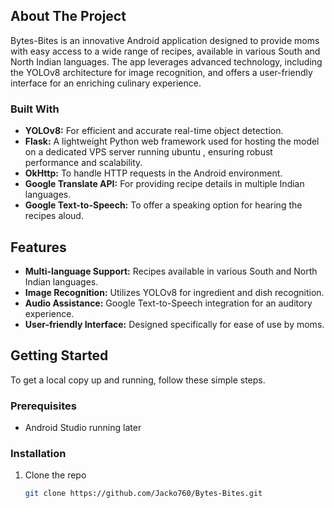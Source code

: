 ## About The Project
Bytes-Bites is an innovative Android application designed to provide moms with easy access to a wide range of recipes, available in various South and North Indian languages.
The app leverages advanced technology, including the YOLOv8 architecture for image recognition, and offers a user-friendly interface for an enriching culinary experience.


### Built With
- **YOLOv8:** For efficient and accurate real-time object detection.
- **Flask:** A lightweight Python web framework used for hosting the model on a dedicated VPS server running ubuntu , ensuring robust performance and scalability.
- **OkHttp:** To handle HTTP requests in the Android environment.
- **Google Translate API:** For providing recipe details in multiple Indian languages.
- **Google Text-to-Speech:** To offer a speaking option for hearing the recipes aloud.

## Features
- **Multi-language Support:** Recipes available in various South and North Indian languages.
- **Image Recognition:** Utilizes YOLOv8 for ingredient and dish recognition.
- **Audio Assistance:** Google Text-to-Speech integration for an auditory experience.
- **User-friendly Interface:** Designed specifically for ease of use by moms.

## Getting Started
To get a local copy up and running, follow these simple steps.

### Prerequisites
- Android Studio running later 


### Installation
1. Clone the repo
   ```sh
   git clone https://github.com/Jacko760/Bytes-Bites.git
